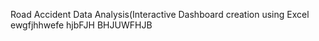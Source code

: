 Road Accident Data Analysis(Interactive Dashboard creation using Excel
ewgfjhhwefe
hjbFJH
BHJUWFHJB
